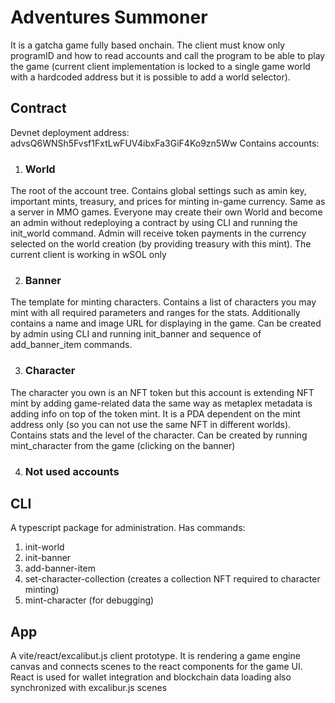 # Adventures Summoner

It is a gatcha game fully based onchain. The client must know only programID and how to read accounts and call the program to be able to play the game (current client implementation is locked to a single game world with a hardcoded address but it is possible to add a world selector).

## Contract
Devnet deployment address: advsQ6WNSh5Fvsf1FxtLwFUV4ibxFa3GiF4Ko9zn5Ww
Contains accounts:
 
 1. ### World
 
 The root of the account tree. Contains global settings such as amin key, important mints, treasury, and prices for minting in-game currency. Same as a server in MMO games. Everyone may create their own World and become an admin without redeploying a contract by using CLI and running the init_world command. Admin will receive token payments in the currency selected on the world creation (by providing treasury with this mint). The current client is working in wSOL only
 
 2. ### Banner

The template for minting characters. Contains a list of characters you may mint with all required parameters and ranges for the stats. Additionally contains a name and image URL for displaying in the game. Can be created by admin using CLI and running init_banner and sequence of add_banner_item commands.

 3. ### Character

The character you own is an NFT token but this account is extending NFT mint by adding game-related data the same way as metaplex metadata is adding info on top of the token mint. It is a PDA dependent on the mint address only (so you can not use the same NFT in different worlds). Contains stats and the level of the character. Can be created by running mint_character from the game (clicking on the banner)

4. ### Not used accounts

## CLI
A typescript package for administration. Has commands:

 1. init-world
 2. init-banner
 3. add-banner-item
 4. set-character-collection (creates a collection NFT required to character minting)
 5. mint-character (for debugging)

## App

A vite/react/excalibut.js client prototype. It is rendering a game engine canvas and connects scenes to the react components for the game UI. React is used for wallet integration and blockchain data loading also synchronized with excalibur.js scenes
